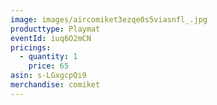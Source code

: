 ```yaml
---
image: images/aircomiket3ezqe0s5viasnfl_.jpg
producttype: Playmat
eventId: iuq6O2mCN
pricings:
  - quantity: 1
    price: 65
asin: s-LGxgcpQi9
merchandise: comiket
---
```

